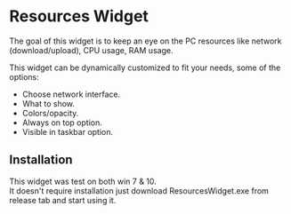 # Resources Widget
The goal of this widget is to keep an eye on the PC resources like network (download/upload), CPU usage, RAM usage.

This widget can be dynamically customized to fit your needs, some of the options:
  * Choose network interface.
  * What to show.
  * Colors/opacity.
  * Always on top option.
  * Visible in taskbar option.
 
## Installation
This widget was test on both win 7 & 10.  
It doesn't require installation just download ResourcesWidget.exe from release tab and start using it.
